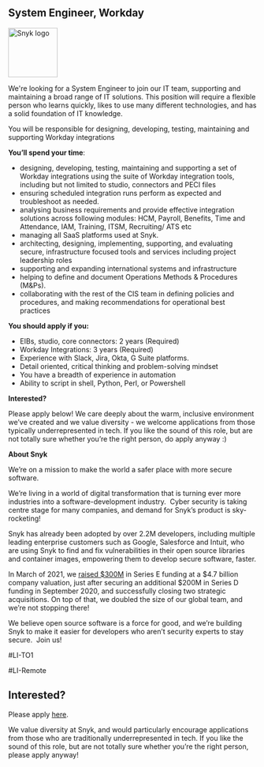 System Engineer, Workday
---

<img src="https://res.cloudinary.com/snyk/image/upload/v1537345894/press-kit/brand/logo-black.png" width="100" alt="Snyk logo" />

<p>We're looking for a System Engineer to join our IT team, supporting and maintaining a broad range of IT solutions. This position will require a flexible person who learns quickly, likes to use many different technologies, and has a solid foundation of IT knowledge.</p>
<p>You will be responsible for designing, developing, testing, maintaining and supporting Workday integrations</p>
<p><strong>You’ll spend your time</strong>:</p>
<ul>
<li>designing, developing, testing, maintaining and supporting a set of Workday integrations using the suite of Workday integration tools, including but not limited to studio, connectors and PECI files</li>
<li>ensuring scheduled integration runs perform as expected and troubleshoot as needed.</li>
<li>analysing business requirements and provide effective integration solutions across following modules: HCM, Payroll, Benefits, Time and Attendance, IAM, Training, ITSM, Recruiting/ ATS etc</li>
<li>managing all SaaS platforms used at Snyk.</li>
<li>architecting, designing, implementing, supporting, and evaluating secure, infrastructure focused tools and services including project leadership roles</li>
<li>supporting and expanding international systems and infrastructure</li>
<li>helping to define and document Operations Methods &amp; Procedures (M&amp;Ps).</li>
<li>collaborating with the rest of the CIS team in defining policies and procedures, and making recommendations for operational best practices</li>
</ul>
<p><strong>You should apply if you:</strong></p>
<ul>
<li>EIBs, studio, core connectors: 2 years (Required)</li>
<li>Workday Integrations: 3 years (Required)</li>
<li>Experience with Slack, Jira, Okta, G Suite platforms.</li>
<li>Detail oriented, critical thinking and problem-solving mindset</li>
<li>You have a breadth of experience in automation</li>
<li>Ability to script in shell, Python, Perl, or Powershell</li>
</ul>
<p><strong>Interested?</strong></p>
<p><span style="font-weight: 400;">Please apply below! We care deeply about the warm, inclusive environment we’ve created and we value diversity - we welcome applications from those typically underrepresented in tech. If you like the sound of this role, but are not totally sure whether you’re the right person, do apply anyway :)</span></p>
<p class="p1"><span class="s1"><strong>About Snyk</strong></span></p>
<p><span style="font-weight: 400;">We’re on a mission to make the world a safer place with more secure software.</span></p>
<p><span style="font-weight: 400;">We’re living in a world of digital transformation that is turning ever more industries into a software-development industry.&nbsp; Cyber security is taking centre stage for many companies, and demand for Snyk’s product is sky-rocketing!&nbsp;&nbsp;</span></p>
<p><span style="font-weight: 400;">Snyk has already been adopted by over 2.2M developers, including multiple leading enterprise customers such as Google, Salesforce and Intuit, who are using Snyk to find and fix vulnerabilities in their open source libraries and container images, empowering them to develop secure software, faster.</span></p>
<p><span style="font-weight: 400;">In March of 2021, we <a href="https://snyk.io/news/snyk-advances-developer-first-security-with-series-e-investment/" target="_blank">raised $300M</a> in Series E funding at a $4.7 billion company valuation, just after securing an additional $200M in Series D funding in September 2020, and successfully closing two strategic acquisitions. On top of that, we doubled the size of our global team, and we’re not stopping there!&nbsp;&nbsp;</span></p>
<p><span style="font-weight: 400;">We believe open source software is a force for good, and we’re building Snyk to make it easier for developers who aren’t security experts to stay secure.&nbsp; Join us!</span></p>
<p><span style="font-weight: 400;">#LI-TO1</span></p>
<p><span style="font-weight: 400;">#LI-Remote</span></p>

Interested?
---

Please apply [here](https://boards.greenhouse.io/snyk/jobs/5127966002#app).

We value diversity at Snyk, and would particularly encourage applications from those who are traditionally underrepresented in tech.
If you like the sound of this role, but are not totally sure whether you’re the right person, please apply anyway!

